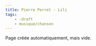 ```yaml
---
title: Pierre Perret - Lili
tags:
    - -draft
    - musique/chanson
---
```


Page créée automatiquement, mais vide.
